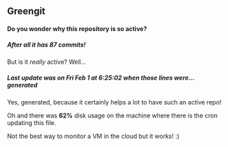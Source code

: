## Greengit

#### Do you wonder why this repository is so active?

##### After all it has 87 commits!

But is it *really* active? Well...

##### Last update was on Fri Feb 1 at 6:25:02 when those lines were... generated

Yes, generated, because it certainly helps a lot to have such an active repo!

Oh and there was **62%** disk usage on the machine
where there is the cron updating this file.

Not the best way to monitor a VM in the cloud but it works! :)
